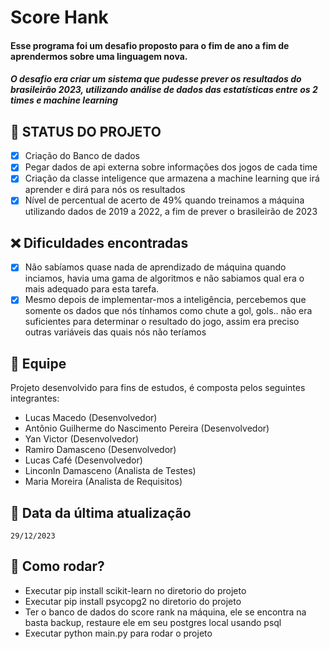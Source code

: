# Score Hank
#### Esse programa foi um desafio proposto para o fim de ano a fim de aprendermos sobre uma linguagem nova.
##### O desafio era criar um sistema que pudesse prever os resultados do brasileirão 2023, utilizando análise de dados das estatísticas entre os 2 times e machine learning

## 🚧 STATUS DO PROJETO
- [x] Criação do Banco de dados
- [x] Pegar dados de api externa sobre informações dos jogos de cada time
- [x] Criação da classe inteligence que armazena a machine learning que irá aprender e dirá para nós os resultados
- [x] Nível de percentual de acerto de 49% quando treinamos a máquina utilizando dados de 2019 a 2022, a fim de prever o brasileirão de 2023

## ❌ Dificuldades encontradas
- [x] Não sabíamos quase nada de aprendizado de máquina quando inciamos, havia uma gama de algoritmos e não sabiamos qual era o mais adequado para esta tarefa.
- [x] Mesmo depois de implementar-mos a inteligência, percebemos que somente os dados que nós tínhamos como chute a gol, gols.. não era suficientes para determinar o resultado do jogo, assim era preciso outras variáveis das quais nós não teríamos

## 🎲 Equipe
Projeto desenvolvido para fins de estudos, é composta pelos seguintes integrantes:
<ul>
    <li>Lucas Macedo (Desenvolvedor)</li>
    <li>Antônio Guilherme do Nascimento Pereira (Desenvolvedor)</li>
    <li>Yan Victor (Desenvolvedor)</li>
    <li>Ramiro Damasceno (Desenvolvedor) </li>
    <li>Lucas Café (Desenvolvedor)</li>
    <li>Linconln Damasceno (Analista de Testes)</li>
    <li>Maria Moreira (Analista de Requisitos)</li>
</ul> 

## 📅 Data da última atualização
    29/12/2023

## 🏃 Como rodar?
<ul>
    <li>Executar pip install scikit-learn no diretorio do projeto</li>
    <li>Executar pip install psycopg2 no diretorio do projeto</li>
    <li>Ter o banco de dados do score rank na máquina, ele se encontra na basta backup, restaure ele em seu postgres local usando psql</li>
    <li>Executar python main.py para rodar o projeto </li>
</ul> 

